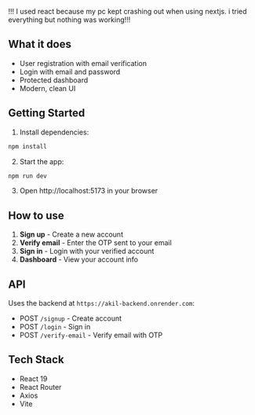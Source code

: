 !!! I used react because my pc kept crashing out when using 
nextjs. i tried everything but nothing was working!!!

## What it does

- User registration with email verification
- Login with email and password
- Protected dashboard
- Modern, clean UI

## Getting Started

1. Install dependencies:
```bash
npm install
```

2. Start the app:
```bash
npm run dev
```

3. Open http://localhost:5173 in your browser

## How to use

1. **Sign up** - Create a new account
2. **Verify email** - Enter the OTP sent to your email
3. **Sign in** - Login with your verified account
4. **Dashboard** - View your account info

## API

Uses the backend at `https://akil-backend.onrender.com`:
- POST `/signup` - Create account
- POST `/login` - Sign in
- POST `/verify-email` - Verify email with OTP

## Tech Stack

- React 19
- React Router
- Axios
- Vite
